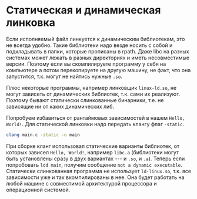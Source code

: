 # Статическая и динамическая линковка

Если исполняемый файл линкуется к динамическим библиотекам, это не всегда
удобно. Такие библиотеки надо везде носить с собой и подкладывать в папки,
которые прописаны в rpath. Даже libc на разных системах может лежать в разных
директориях и иметь несовместимые версии. Поэтому если вы скомпилируете
программу у себя на компьютере а потом перекопируете на другую машину, не факт,
что она запустится, т.к. могут не найтись нужные `.so`.

Плюс некоторые программы, например линковщик `linux-ld.so`, не могут зависеть
от динамических библиотек, т.к. сами их реализуют. Поэтому бывают статически
слинкованные бинарники, т.е. не зависящие ни от каких динамических либ.

Попробуем избавиться от рантаймовых зависимостей в нашем `Hello, World!`. Для
статической линковки надо передать клангу флаг `-static`.

```bash
clang main.c -static -o main
```

При сборке кланг использовал статические варианты библиотек, от которых зависел
`Hello, World!`, например `libc.a` (библиотеки могут быть установлены сразу в
двух вариантах --- и `.so`, и `.a`). Теперь если попробовать `ldd main`,
получим сообщение `not a dynamic executable`. Статически слинкованная программа
не использует `ld-linux.so`, т.к. все зависимости уже и так вкомпилированы в
нее. Она будет работать на любой машине с совместимой архитектурой процессора и
операционной системой.

